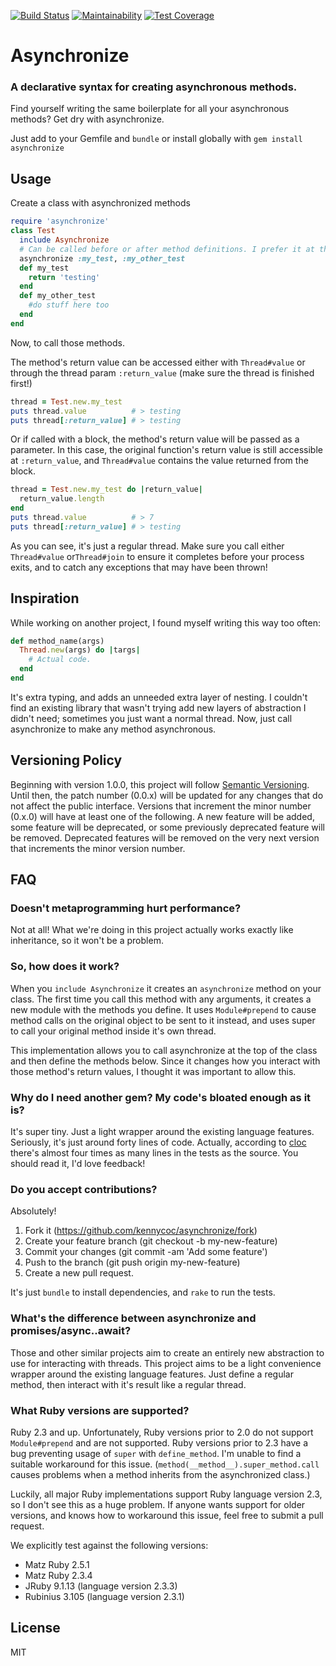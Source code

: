 [![Build Status](https://travis-ci.org/kennycoc/asynchronize.svg?branch=master)](https://travis-ci.org/kennycoc/asynchronize)
[![Maintainability](https://api.codeclimate.com/v1/badges/30d40e270a3d7a0775a9/maintainability)](https://codeclimate.com/github/kennycoc/asynchronize/maintainability)
[![Test Coverage](https://api.codeclimate.com/v1/badges/30d40e270a3d7a0775a9/test_coverage)](https://codeclimate.com/github/kennycoc/asynchronize/test_coverage)
# Asynchronize
### A declarative syntax for creating asynchronous methods.

Find yourself writing the same boilerplate for all your asynchronous methods?
Get dry with asynchronize.

Just add to your Gemfile and `bundle` or install globally with
`gem install asynchronize`

## Usage
Create a class with asynchronized methods
```Ruby
require 'asynchronize'
class Test
  include Asynchronize
  # Can be called before or after method definitions. I prefer it at the top of classes.
  asynchronize :my_test, :my_other_test
  def my_test
    return 'testing'
  end
  def my_other_test
    #do stuff here too
  end
end
```

Now, to call those methods.

The method's return value can be accessed either with `Thread#value` or through
the thread param `:return_value` (make sure the thread is finished first!)
```Ruby
thread = Test.new.my_test
puts thread.value          # > testing
puts thread[:return_value] # > testing
```

Or if called with a block, the method's return value will be passed as a
parameter. In this case, the original function's return value is still
accessible at `:return_value`, and `Thread#value` contains the value returned
from the block.
```Ruby
thread = Test.new.my_test do |return_value|
  return_value.length
end
puts thread.value          # > 7
puts thread[:return_value] # > testing
```

As you can see, it's just a regular thread. Make sure you call either
`Thread#value` or`Thread#join` to ensure it completes before your process exits,
and to catch any exceptions that may have been thrown!

## Inspiration
While working on another project, I found myself writing this way too often:
```Ruby
def method_name(args)
  Thread.new(args) do |targs|
    # Actual code.
  end
end
```
It's extra typing, and adds an unneeded extra layer of nesting. I couldn't find
an existing library that wasn't trying add new layers of abstraction I didn't
need; sometimes you just want a normal thread. Now, just call asynchronize to
make any method asynchronous.

## Versioning Policy
Beginning with version 1.0.0, this project will follow [Semantic
Versioning](https://semver.org). Until then, the patch number (0.0.x) will be
updated for any changes that do not affect the public interface. Versions that
increment the minor number (0.x.0) will have at least one of the following. A new
feature will be added, some feature will be deprecated, or some previously
deprecated feature will be removed. Deprecated features will be removed on the
very next version that increments the minor version number.

## FAQ
### Doesn't metaprogramming hurt performance?
Not at all! What we're doing in this project actually works exactly like
inheritance, so it won't be a problem.

### So, how does it work?
When you `include Asynchronize` it creates an `asynchronize` method on your
class. The first time you call this method with any arguments, it creates a new
module with the methods you define. It uses `Module#prepend` to cause method
calls on the original object to be sent to it instead, and uses super to call
your original method inside it's own thread.

This implementation allows you to call asynchronize at the top of the class and
then define the methods below. Since it changes how you interact with those
method's return values, I thought it was important to allow this.

### Why do I need another gem? My code's bloated enough as it is?
It's super tiny. Just a light wrapper around the existing language features.
Seriously, it's just around forty lines of code. Actually, according to
[cloc](https://www.npmjs.com/package/cloc) there's almost four times as many
lines in the tests as the source. You should read it, I'd love feedback!

### Do you accept contributions?
Absolutely!
1. Fork it (https://github.com/kennycoc/asynchronize/fork)
2. Create your feature branch (git checkout -b my-new-feature)
3. Commit your changes (git commit -am 'Add some feature')
4. Push to the branch (git push origin my-new-feature)
5. Create a new pull request.

It's just `bundle` to install dependencies, and `rake` to run the tests.

### What's the difference between asynchronize and promises/async..await?
Those and other similar projects aim to create an entirely new abstraction to
use for interacting with threads. This project aims to be a light convenience
wrapper around the existing language features. Just define a regular method,
then interact with it's result like a regular thread.

### What Ruby versions are supported?
Ruby 2.3 and up. Unfortunately, Ruby versions prior to 2.0 do not support
`Module#prepend` and are not supported. Ruby versions prior to 2.3 have a bug
preventing usage of `super` with `define_method`. I'm unable to find a suitable
workaround for this issue. (`method(__method__).super_method.call` causes
problems when a method inherits from the asynchronized class.)

Luckily, all major Ruby implementations support Ruby language version 2.3, so I
don't see this as a huge problem. If anyone wants support for older versions,
and knows how to workaround this issue, feel free to submit a pull request.

We explicitly test against the following versions:
 - Matz Ruby 2.5.1
 - Matz Ruby 2.3.4
 - JRuby 9.1.13 (language version 2.3.3)
 - Rubinius 3.105 (language version 2.3.1)

## License
MIT
